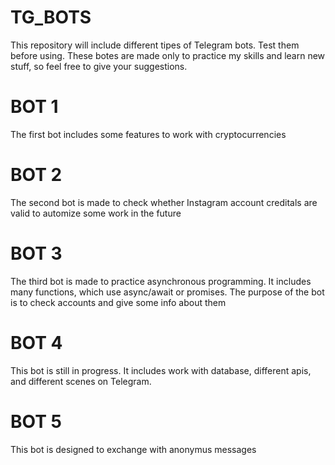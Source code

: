 # TG_BOTS

This repository will include different tipes of Telegram bots. Test them before using. These botes are made only to practice my skills and learn new stuff, so feel free to give your suggestions.


# BOT 1
The first bot includes some features to work with cryptocurrencies

# BOT 2
The second bot is made to check whether Instagram account creditals are valid to automize some work in the future

# BOT 3
The third bot is made to practice asynchronous programming. It includes many functions, which use async/await or promises.
The purpose of the bot is to check accounts and give some info about them

# BOT 4
This bot is still in progress. It includes work with database, different apis, and different scenes on Telegram.

# BOT 5
This bot is designed to exchange with anonymus messages